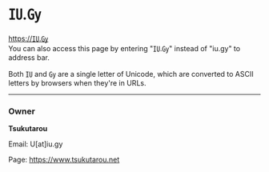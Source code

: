 # ㍺.㏉

<a href="https://㍺.㏉">https://㍺.㏉</a>  
You can also access this page by entering "㍺.㏉" instead of "iu.gy" to address bar.

Both ㍺ and ㏉ are a single letter of Unicode, which are converted to ASCII letters by browsers when they're in URLs.

***

### Owner

**Tsukutarou**

Email: U[at]iu.gy

Page: <a href="https://www.tsukutarou.net">https://www.tsukutarou.net</a>
